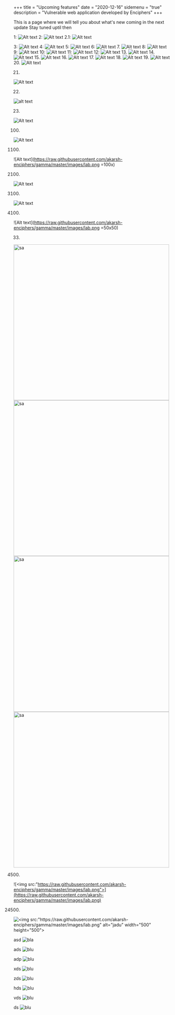 +++
title = "Upcoming features"
date = "2020-12-16"
sidemenu = "true"
description = "Vulnerable web application developed by Enciphers"
+++

This is a page where we will tell you about  what's new  coming in the next update
Stay tuned uptil then
 
1: ![Alt text](file://gamma/images/lab.png)
2:
![Alt text](file://gamma/images/lab.png "Title")
2.1:
![Alt text](file:///gamma/images/lab.png)

3:
![Alt text](file://root/gamma/images/lab.png)
4:
![Alt text](file:///rootgamma/images/lab.png)
5:
![Alt text](file://root/gamma/images/lab.png "Title")
6:
![Alt text](file://root/gamma/images/lab.png "Title")
7.
![Alt text](/gamma/images/lab.png)
8:
![Alt text](gamma/images/selfxss2.png)
9:
![Alt text](/gamma/images/lab.png "Title")
10:
![Alt text](/images/lab.png)
11:
![Alt text](./images/lab.png)
12:
![Alt text](/images/lab.png "Title")
13.
![Alt text](./images/lab.png "Title")
14.
![Alt text](/lab.png)
15.
![Alt text](/lab.png "Title")
16.
![Alt text](file://images/lab.png "Title")
17.
![Alt text](./lab.png)
18.
![Alt text](./lab.png "Title")
19.
![Alt text](http://gamma/images/lab.png)
20.
![Alt text](lab.png)


21.
![Alt text](https://nmap.org/images/sitelogo.png)


22.
![alt text](https://nmap.org/images/sitelogo.png)

23.
![Alt text](https://github.com/akarsh-enciphers/gamma/blob/master/images/lab.png)



100.
![Alt text](https://raw.githubusercontent.com/akarsh-enciphers/gamma/master/images/lab.png)



1100.
![Alt text](https://raw.githubusercontent.com/akarsh-enciphers/gamma/master/images/lab.png =100x)

2100.
![Alt text](https://raw.githubusercontent.com/akarsh-enciphers/gamma/master/images/lab.png=500x)

3100.
![Alt text](https://raw.githubusercontent.com/akarsh-enciphers/gamma/master/images/lab.png=50)

4100.
![Alt text](https://raw.githubusercontent.com/akarsh-enciphers/gamma/master/images/lab.png =50x50)

33.


 <img src="https://raw.githubusercontent.com/akarsh-enciphers/gamma/master/images/lab.png" alt="sa" width="500"/>

 <img src="https://raw.githubusercontent.com/akarsh-enciphers/gamma/master/images/lab.png" alt="sa" width="500" />
 
 <img src="https://raw.githubusercontent.com/akarsh-enciphers/gamma/master/images/lab.png" alt="sa" width="500;"/>

 <img src="https://raw.githubusercontent.com/akarsh-enciphers/gamma/master/images/lab.png" alt="sa" width="500;" />



4500.
![<img src:"https://raw.githubusercontent.com/akarsh-enciphers/gamma/master/images/lab.png">](https://raw.githubusercontent.com/akarsh-enciphers/gamma/master/images/lab.png)



24500.
![<img src:"https://raw.githubusercontent.com/akarsh-enciphers/gamma/master/images/lab.png" alt="jadu" width="500" height="500"> ](https://raw.githubusercontent.com/akarsh-enciphers/gamma/master/images/lab.png)


asd
![bla](/static/img/selfxss1.png)

ads
![blu](/static/selfxss1.png)

adp
![blu](/assests/selfxss1.png)

xds
![blu](/resources/_gen/assests/selfxss1.png)

zds
![blu](/resources/assests/selfxss1.png)

hds
![blu](/images/selfxss1.png)

vds
![blu](/resources/_gen/images/selfxss1.png)

ds
![blu](/resources/images/selfxss1.png)





